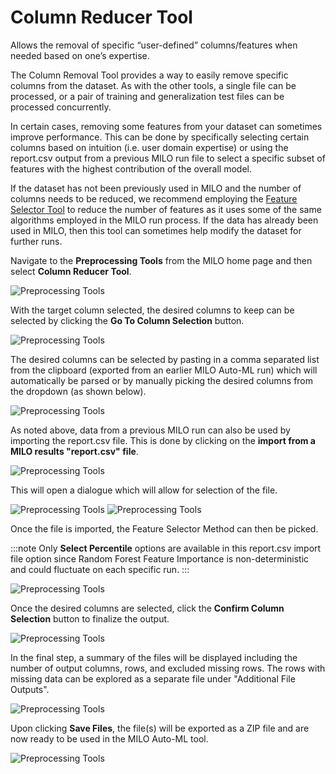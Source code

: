 # Column Reducer Tool

Allows the removal of specific “user-defined” columns/features when needed based on one’s expertise.

The Column Removal Tool provides a way to easily remove specific columns from the dataset. As with the other tools,
a single file can be processed, or a pair of training and generalization test files can be processed concurrently.

In certain cases, removing some features from your dataset can sometimes improve performance. This can be done by
specifically selecting certain columns based on intuition (i.e. user domain expertise) or using the report.csv output
from a previous MILO run file to select a specific subset of features with the highest contribution of the overall model.

If the dataset has not been previously used in MILO and the number of columns needs to be reduced, we recommend
employing the [Feature Selector Tool](./feature-selector.md) to reduce the number of features as it uses some of the same
algorithms employed in the MILO run process. If the data has already been used in MILO, then this tool can sometimes help
modify the dataset for further runs.

Navigate to the **Preprocessing Tools** from the MILO home page and then select **Column Reducer Tool**.

![Preprocessing Tools](./images/colinearity_screenshot_01.png)

With the target column selected, the desired columns to keep can be selected by clicking the **Go To Column Selection** button.

![Preprocessing Tools](./images/colinearity_screenshot_01.png)

The desired columns can be selected by pasting in a comma separated list from the clipboard (exported from an earlier MILO
Auto-ML run) which will automatically be parsed or by manually picking the desired columns from the dropdown (as shown below).

![Preprocessing Tools](./images/colinearity_screenshot_01.png)

As noted above, data from a previous MILO run can also be used by importing the report.csv file. This is done by clicking
on the **import from a MILO results "report.csv" file**.

![Preprocessing Tools](./images/colinearity_screenshot_01.png)

This will open a dialogue which will allow for selection of the file.

![Preprocessing Tools](./images/colinearity_screenshot_01.png)
![Preprocessing Tools](./images/colinearity_screenshot_01.png)

Once the file is imported, the Feature Selector Method can then be picked.

:::note
Only **Select Percentile** options are available in this report.csv import file option since Random Forest Feature Importance
is non-deterministic and could fluctuate on each specific run.
:::

![Preprocessing Tools](./images/colinearity_screenshot_01.png)

Once the desired columns are selected, click the **Confirm Column Selection** button to finalize the output.

![Preprocessing Tools](./images/colinearity_screenshot_01.png)

In the final step, a summary of the files will be displayed including the number of output columns, rows, and excluded missing rows.
The rows with missing data can be explored as a separate file under "Additional File Outputs".

![Preprocessing Tools](./images/colinearity_screenshot_01.png)

Upon clicking **Save Files**, the file(s) will be exported as a ZIP file and are now ready to be used in the MILO Auto-ML tool.

![Preprocessing Tools](./images/colinearity_screenshot_01.png)
